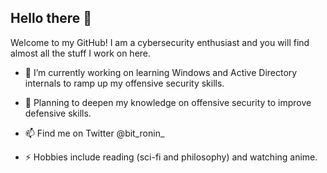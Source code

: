 ## Hello there 👋

<!--
**BIT-R0nIn/BIT-R0nIn** is a ✨ _special_ ✨ repository because its `README.md` (this file) appears on your GitHub profile.-->
Welcome to my GitHub! 
I am a cybersecurity enthusiast and you will find almost all the stuff I work on here.

- 🔭 I’m currently working on learning Windows and Active Directory internals to ramp up my offensive security skills.

- 🌱 Planning to deepen my knowledge on offensive security to improve defensive skills.

- 📫 Find me on Twitter @bit_ronin_ 

- ⚡ Hobbies include reading (sci-fi and philosophy) and watching anime.


